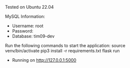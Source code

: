Tested on Ubuntu 22.04

MySQL Information:
- Username: root
- Password:
- Database: tim09-dev


Run the following commands to start the application:
source venv/bin/activate
pip3 install -r requirements.txt
flask run

* Running on http://127.0.0.1:5000
